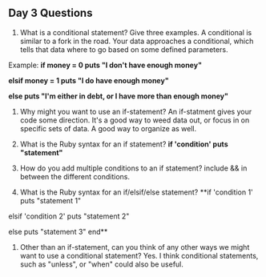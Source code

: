 ## Day 3 Questions

1. What is a conditional statement? Give three examples.
A conditional is similar to a fork in the road. Your data approaches a conditional, which tells that data where to go based on some defined parameters.

Example: **if money = 0
puts "I don't have enough money"**

**elsif money = 1
puts "I do have enough money"**

**else
puts "I'm either in debt, or I have more than enough money"**

1. Why might you want to use an if-statement?
An if-statment gives your code some direction. It's a good way to weed data out, or focus in on specific sets of data. A good way to organize as well.

1. What is the Ruby syntax for an if statement?
**if 'condition'
puts "statement"**

1. How do you add multiple conditions to an if statement?
include && in between the different conditions.

1. What is the Ruby syntax for an if/elsif/else statement?
**if 'condition 1'
puts "statement 1"

elsif 'condition 2'
puts "statement 2"

else
puts "statement 3"
end**


1. Other than an if-statement, can you think of any other ways we might want to use a conditional statement? Yes. I think conditional statements, such as "unless", or "when" could also be useful. 
